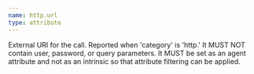 ```yaml
---
name: http.url
type: attribute
---
```


External URI for the call. Reported when 'category' is 'http.' It MUST NOT contain user, password, or query parameters. It MUST be set as an agent attribute and not as an intrinsic so that attribute filtering can be applied.